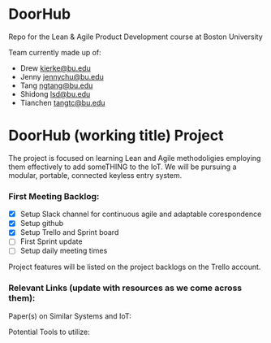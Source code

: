 # DoorHub
Repo for the Lean &amp; Agile Product Development course at Boston University

Team currently made up of:
- Drew kierke@bu.edu
- Jenny jennychu@bu.edu
- Tang ngtang@bu.edu
- Shidong lsd@bu.edu
- Tianchen tangtc@bu.edu


# DoorHub (working title) Project

The project is focused on learning Lean and Agile methodoligies employing them effectively to add someTHING to the IoT.  We will be pursuing a modular, portable, connected keyless entry system.

### First Meeting Backlog:
- [x] Setup Slack channel for continuous agile and adaptable corespondence 
- [x] Setup github
- [x] Setup Trello and Sprint board
- [ ] First Sprint update
- [ ] Setup daily meeting times

Project features will be listed on the project backlogs on the Trello account.

### Relevant Links (update with resources as we come across them):

Paper(s) on Similar Systems and IoT:
<WIP>

Potential Tools to utilize:
<WIP>
